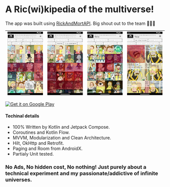 # A Ric(wi)kipedia of the multiverse!

The app was built using [RickAndMortAPI](https://rickandmortyapi.com/). Big shout out to the team 🎉🎉🎉

| ![](screenshots/1.webp) | ![](screenshots/2.webp)  | ![](screenshots/3.webp) | ![](screenshots/4.webp) |
| - | - | - | - |

<a href='https://play.google.com/store/apps/details?id=com.c137&pcampaignid=pcampaignidMKT-Other-global-all-co-prtnr-py-PartBadge-Mar2515-1'><img alt='Get it on Google Play' src='https://play.google.com/intl/en_us/badges/static/images/badges/en_badge_web_generic.png'/></a>

#### Techinal details
- 100% Written by Kotlin and Jetpack Compose.
- Coroutines and Kotlin Flow.
- MVVM, Modularization and Clean Architecture.
- Hilt, OkHttp and Retrofit.
- Paging and Room from AndroidX.
- Partialy Unit tested.

### No Ads, No hidden cost, No nothing! Just purely about a technical experiment and my passionate/addictive of infinite universes.
